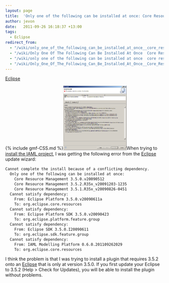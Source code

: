 ```yaml
---
layout: page
title:  'Only one of the following can be installed at once: Core Resource Management'
author: jevon
date:   2011-09-26 16:18:37 +13:00
tags:
  - Eclipse
redirect_from:
  - "/wiki/only_one_of_the_following_can_be_installed_at_once__core_resource_management"
  - "/wiki/Only One Of The Following Can Be Installed At Once  Core Resource Management"
  - "/wiki/only one of the following can be installed at once  core resource management"
  - "/wiki/Only_One_Of_The_Following_Can_Be_Installed_At_Once__Core_Resource_Management"
---
```


[Eclipse](Eclipse.md)

{% include gmf-CSS.md %}<img src="/img/gmf/eclipse-crm.png" class="gmf" style="max-width: 40%;">When trying to <a href="http://code.google.com/p/iaml/wiki/Installation">install the IAML project</a>, I was getting the following error from the [Eclipse](Eclipse.md) update wizard:

```
Cannot complete the install because of a conflicting dependency.
  Only one of the following can be installed at once:
    Core Resource Management 3.5.0.v20090512
    Core Resource Management 3.5.2.R35x_v20091203-1235
    Core Resource Management 3.5.1.R35x_v20090826-0451
  Cannot satisfy dependency:
    From: Eclipse Platform 3.5.0.v20090611a
    To: org.eclipse.core.resources
  Cannot satisfy dependency:
    From: Eclipse Platform SDK 3.5.0.v20090423
    To: org.eclipse.platform.feature.group
  Cannot satisfy dependency:
    From: Eclipse SDK 3.5.0.I20090611
    To: org.eclipse.sdk.feature.group
  Cannot satisfy dependency:
    From: IAML Modelling Platform 0.6.0.201109262029
    To: org.eclipse.core.resources
```

I think the problem is that I was trying to install a plugin that requires 3.5.2 onto an [Eclipse](Eclipse.md) that is only at version 3.5.0. If you first update your Eclipse to 3.5.2 (Help > Check for Updates), you will be able to install the plugin without problems.
